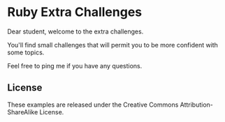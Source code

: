 # Ruby Extra Challenges

Dear student, welcome to the extra challenges.

You'll find small challenges that will permit you to be more confident with some topics.

Feel free to ping me if you have any questions.

## License

These examples are released under the Creative Commons Attribution-ShareAlike License.
